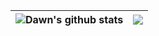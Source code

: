 | <img align="center" src="https://github-readme-stats.vercel.app/api?username=Dawn-David&count_private=true&show_icons=true&include_all_commits=true&theme=graywhite&hide_border=true" alt="Dawn's github stats" /> | <img align="center" src="https://github-readme-stats.vercel.app/api/top-langs/?username=Dawn-David&layout=compact&theme=graywhite&hide_border=true" /> |
| ------------------------------------------------------------ | ------------------------------------------------------------ |
